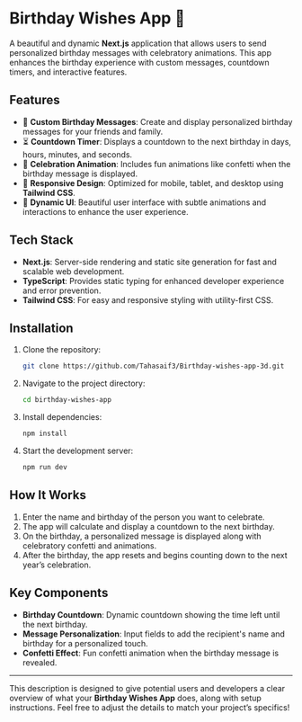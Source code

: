 # Birthday Wishes App 🎉

A beautiful and dynamic **Next.js** application that allows users to send personalized birthday messages with celebratory animations. This app enhances the birthday experience with custom messages, countdown timers, and interactive features.

## Features

- 🎂 **Custom Birthday Messages**: Create and display personalized birthday messages for your friends and family.
- ⏳ **Countdown Timer**: Displays a countdown to the next birthday in days, hours, minutes, and seconds.
- 🥳 **Celebration Animation**: Includes fun animations like confetti when the birthday message is displayed.
- 📱 **Responsive Design**: Optimized for mobile, tablet, and desktop using **Tailwind CSS**.
- 🌟 **Dynamic UI**: Beautiful user interface with subtle animations and interactions to enhance the user experience.

## Tech Stack

- **Next.js**: Server-side rendering and static site generation for fast and scalable web development.
- **TypeScript**: Provides static typing for enhanced developer experience and error prevention.
- **Tailwind CSS**: For easy and responsive styling with utility-first CSS.

## Installation

1. Clone the repository:
   ```bash
   git clone https://github.com/Tahasaif3/Birthday-wishes-app-3d.git
   ```
2. Navigate to the project directory:
   ```bash
   cd birthday-wishes-app
   ```
3. Install dependencies:
   ```bash
   npm install
   ```
4. Start the development server:
   ```bash
   npm run dev
   ```

## How It Works

1. Enter the name and birthday of the person you want to celebrate.
2. The app will calculate and display a countdown to the next birthday.
3. On the birthday, a personalized message is displayed along with celebratory confetti and animations.
4. After the birthday, the app resets and begins counting down to the next year’s celebration.

## Key Components

- **Birthday Countdown**: Dynamic countdown showing the time left until the next birthday.
- **Message Personalization**: Input fields to add the recipient's name and birthday for a personalized touch.
- **Confetti Effect**: Fun confetti animation when the birthday message is revealed.

---

This description is designed to give potential users and developers a clear overview of what your **Birthday Wishes App** does, along with setup instructions. Feel free to adjust the details to match your project’s specifics!

